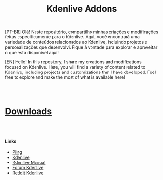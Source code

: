 <br>
<h1 align="center">Kdenlive Addons</h1>
<br>

[PT-BR]
Olá! Neste repositório, compartilho minhas criações e modificações feitas especificamente para o Kdenlive. Aqui, você encontrará uma variedade de conteúdos relacionados ao Kdenlive, incluindo projetos e personalizações que desenvolvi. Fique à vontade para explorar e aproveitar o que está disponível aqui!

[EN]
Hello! In this repository, I share my creations and modifications focused on Kdenlive. Here, you will find a variety of content related to Kdenlive, including projects and customizations that I have developed. Feel free to explore and make the most of what is available here!

<br><br>

# [Downloads](https://www.pling.com/u/diegoduarte/)

<br><br>

#### Links
- [Pling](https://www.pling.com/u/diegoduarte/)
- [Kdenlive](https://kdenlive.org/en/)
- [Kdenlive Manual](https://docs.kdenlive.org/en/)
- [Forum Kdenlive](https://forum.kde.org/viewforum.php%3Ff=262.html)
- [Reddit Kdenlive](https://www.reddit.com/r/kdenlive/)

<br><br>